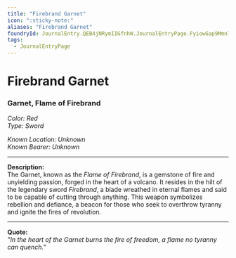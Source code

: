 ```yaml
---
title: "Firebrand Garnet"
icon: ":sticky-note:"
aliases: "Firebrand Garnet"
foundryId: JournalEntry.QEB4jNRymIIGfnhW.JournalEntryPage.FyiowGap9Mmn7ZQy
tags:
  - JournalEntryPage
---
```


# Firebrand Garnet
### Garnet, Flame of Firebrand  

*Color: Red*  
*Type: Sword*  

*Known Location: Unknown*  
*Known Bearer: Unknown*  

---  

**Description:**  
The Garnet, known as the *Flame of Firebrand*, is a gemstone of fire and unyielding passion, forged in the heart of a volcano. It resides in the hilt of the legendary sword *Firebrand*, a blade wreathed in eternal flames and said to be capable of cutting through anything. This weapon symbolizes rebellion and defiance, a beacon for those who seek to overthrow tyranny and ignite the fires of revolution.  

---  

**Quote:**  
*"In the heart of the Garnet burns the fire of freedom, a flame no tyranny can quench."*